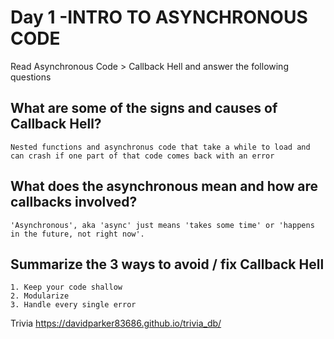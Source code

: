 # Day 1 -INTRO TO ASYNCHRONOUS CODE


Read Asynchronous Code > Callback Hell and answer the following questions

## What are some of the signs and causes of Callback Hell?
```
Nested functions and asynchronus code that take a while to load and can crash if one part of that code comes back with an error
```
## What does the asynchronous mean and how are callbacks involved?
```
'Asynchronous', aka 'async' just means 'takes some time' or 'happens in the future, not right now'.
```
## Summarize the 3 ways to avoid / fix Callback Hell
```
1. Keep your code shallow
2. Modularize
3. Handle every single error
```



Trivia
https://davidparker83686.github.io/trivia_db/